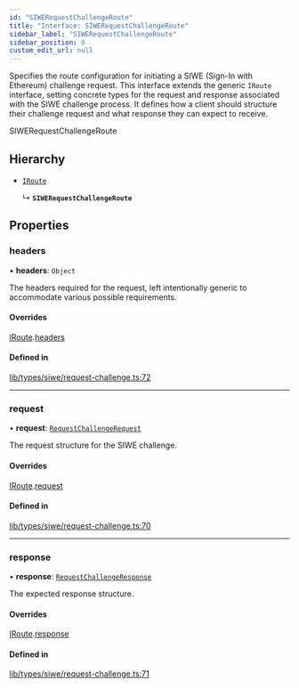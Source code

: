 ```yaml
---
id: "SIWERequestChallengeRoute"
title: "Interface: SIWERequestChallengeRoute"
sidebar_label: "SIWERequestChallengeRoute"
sidebar_position: 0
custom_edit_url: null
---
```


Specifies the route configuration for initiating a SIWE (Sign-In with Ethereum) challenge request.
This interface extends the generic `IRoute` interface, setting concrete types for the request
and response associated with the SIWE challenge process. It defines how a client should structure
their challenge request and what response they can expect to receive.

 SIWERequestChallengeRoute

## Hierarchy

- [`IRoute`](IRoute.md)

  ↳ **`SIWERequestChallengeRoute`**

## Properties

### headers

• **headers**: `Object`

The headers required for the request, left intentionally
                                           generic to accommodate various possible requirements.

#### Overrides

[IRoute](IRoute.md).[headers](IRoute.md#headers)

#### Defined in

[lib/types/siwe/request-challenge.ts:72](https://github.com/JustaName-id/JustaName-sdk/blob/4ff9084/packages/@justaname.id/sdk/src/lib/types/siwe/request-challenge.ts#L72)

___

### request

• **request**: [`RequestChallengeRequest`](RequestChallengeRequest.md)

The request structure for the SIWE challenge.

#### Overrides

[IRoute](IRoute.md).[request](IRoute.md#request)

#### Defined in

[lib/types/siwe/request-challenge.ts:70](https://github.com/JustaName-id/JustaName-sdk/blob/4ff9084/packages/@justaname.id/sdk/src/lib/types/siwe/request-challenge.ts#L70)

___

### response

• **response**: [`RequestChallengeResponse`](RequestChallengeResponse.md)

The expected response structure.

#### Overrides

[IRoute](IRoute.md).[response](IRoute.md#response)

#### Defined in

[lib/types/siwe/request-challenge.ts:71](https://github.com/JustaName-id/JustaName-sdk/blob/4ff9084/packages/@justaname.id/sdk/src/lib/types/siwe/request-challenge.ts#L71)
